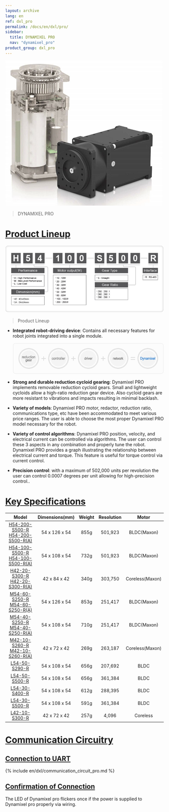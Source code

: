 ```yaml
---
layout: archive
lang: en
ref: dxl_pro
permalink: /docs/en/dxl/pro/
sidebar:
  title: DYNAMIXEL PRO
  nav: "dynamixel_pro"
product_group: dxl_pro
---
```


![](/assets/images/dxl/pro/dynamixelpro_main.jpg)
>DYNAMIXEL PRO

# [Product Lineup](#product-lineup)

![](/assets/images/dxl/pro/dxl_pro_productline.jpg)

> Product Lineup

- **Integrated robot-driving device**: Contains all necessary features for robot joints integrated into a single module.

  ![](/assets/images/dxl/pro/dxl_pro_intro.gif)

- **Strong and durable reduction cycloid gearing**: Dynamixel PRO implements removable reduction cycloid gears. Small and lightweight cycloids allow a high-ratio reduction gear device. Also cycloid gears are more resistant to vibrations and impacts resulting in minimal backlash.

- **Variety of models**: Dynamixel PRO motor, redactor, reduction ratio, communications type, etc have been accommodated to meet various price ranges. The user is able to choose the most proper Dynamixel PRO model necessary for the robot.

- **Variety of control algorithms**: Dynamixel PRO position, velocity, and electrical current can be controlled via algorithms. The user can control these 3 aspects in any combination and properly tune the robot. Dynamixel PRO provides a graph illustrating the relationship between electrical current and torque. This feature is useful for torque control via current control.

- **Precision control**: with a maximum of 502,000 units per revolution the user can control 0.0007 degrees per unit allowing for high-precision control..

# [Key Specifications](#key-specifications)

|                                                    Model                                                     | Dimensions(mm) | Weight | Resolution |      Motor      |
|:------------------------------------------------------------------------------------------------------------:|:--------------:|:------:|:----------:|:---------------:|
| [H54-200-S500-R](/docs/en/dxl/pro/h54-200-s500-r/)<br>[H54-200-S500-R(A)](/docs/en/dxl/pro/h54-200-s500-ra/) | 54 x 126 x 54  |  855g  |  501,923   |   BLDC(Maxon)   |
| [H54-100-S500-R](/docs/en/dxl/pro/h54-100-s500-r/)<br>[H54-100-S500-R(A)](/docs/en/dxl/pro/h54-100-s500-ra/) | 54 x 108 x 54  |  732g  |  501,923   |   BLDC(Maxon)   |
|   [H42-20-S300-R](/docs/en/dxl/pro/h42-20-s300-r/)<br>[H42-20-S300-R(A)](/docs/en/dxl/pro/h42-20-s300-ra/)   |  42 x 84 x 42  |  340g  |  303,750   | Coreless(Maxon) |
|   [M54-60-S250-R](/docs/en/dxl/pro/m54-60-s250-r/)<br>[M54-60-S250-R(A)](/docs/en/dxl/pro/m54-60-s250-ra/)   | 54 x 126 x 54  |  853g  |  251,417   |   BLDC(Maxon)   |
|   [M54-40-S250-R](/docs/en/dxl/pro/m54-40-s250-r/)<br>[M54-40-S250-R(A)](/docs/en/dxl/pro/m54-40-s250-ra/)   | 54 x 108 x 54  |  710g  |  251,417   |   BLDC(Maxon)   |
|   [M42-10-S260-R](/docs/en/dxl/pro/m42-10-s260-r/)<br>[M42-10-S260-R(A)](/docs/en/dxl/pro/m42-10-s260-ra/)   |  42 x 72 x 42  |  269g  |  263,187   | Coreless(Maxon) |
|                               [L54-50-S290-R](/docs/en/dxl/pro/l54-50-s500-r/)                               | 54 x 108 x 54  |  656g  |  207,692   |      BLDC       |
|                               [L54-50-S500-R](/docs/en/dxl/pro/l54-50-s290-r/)                               | 54 x 108 x 54  |  656g  |  361,384   |      BLDC       |
|                               [L54-30-S400-R](/docs/en/dxl/pro/l54-30-s500-r/)                               | 54 x 108 x 54  |  612g  |  288,395   |      BLDC       |
|                               [L54-30-S500-R](/docs/en/dxl/pro/l54-30-s400-r/)                               | 54 x 108 x 54  |  591g  |  361,384   |      BLDC       |
|                               [L42-10-S300-R](/docs/en/dxl/pro/l42-10-s300-r/)                               |  42 x 72 x 42  |  257g  |   4,096    |    Coreless     |

# [Communication Circuitry](#communication-circuitry)

## [Connection to UART](#connection-to-uart)

{% include en/dxl/communication_circuit_pro.md %}

## [Confirmation of Connection](#confirmation-of-connection)

The LED of Dynamixel pro flickers once if the power is supplied to Dynamixel pro properly via wiring.
